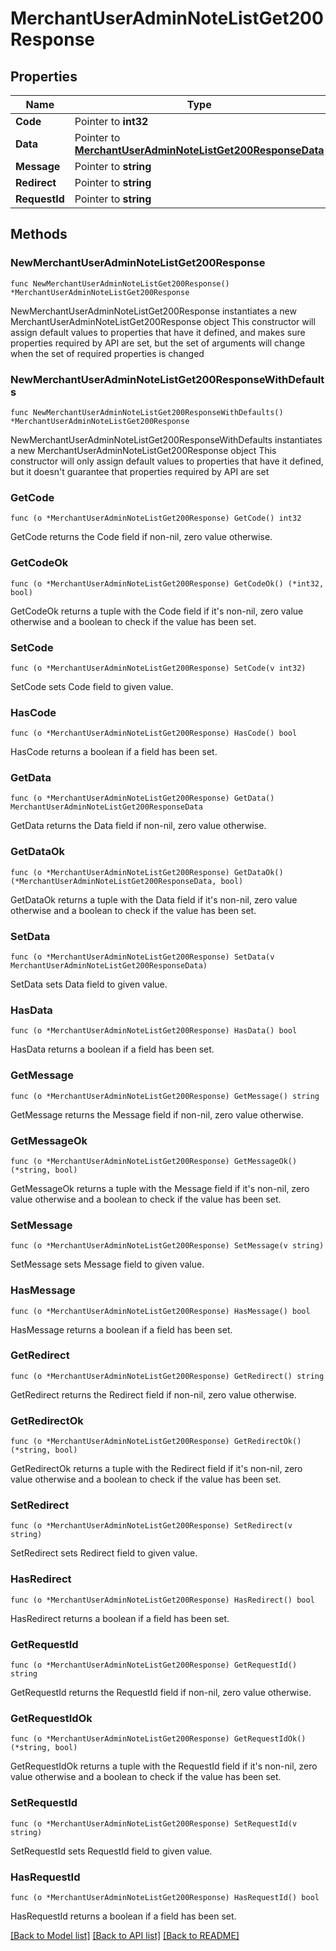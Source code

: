 # MerchantUserAdminNoteListGet200Response

## Properties

Name | Type | Description | Notes
------------ | ------------- | ------------- | -------------
**Code** | Pointer to **int32** |  | [optional] 
**Data** | Pointer to [**MerchantUserAdminNoteListGet200ResponseData**](MerchantUserAdminNoteListGet200ResponseData.md) |  | [optional] 
**Message** | Pointer to **string** |  | [optional] 
**Redirect** | Pointer to **string** |  | [optional] 
**RequestId** | Pointer to **string** |  | [optional] 

## Methods

### NewMerchantUserAdminNoteListGet200Response

`func NewMerchantUserAdminNoteListGet200Response() *MerchantUserAdminNoteListGet200Response`

NewMerchantUserAdminNoteListGet200Response instantiates a new MerchantUserAdminNoteListGet200Response object
This constructor will assign default values to properties that have it defined,
and makes sure properties required by API are set, but the set of arguments
will change when the set of required properties is changed

### NewMerchantUserAdminNoteListGet200ResponseWithDefaults

`func NewMerchantUserAdminNoteListGet200ResponseWithDefaults() *MerchantUserAdminNoteListGet200Response`

NewMerchantUserAdminNoteListGet200ResponseWithDefaults instantiates a new MerchantUserAdminNoteListGet200Response object
This constructor will only assign default values to properties that have it defined,
but it doesn't guarantee that properties required by API are set

### GetCode

`func (o *MerchantUserAdminNoteListGet200Response) GetCode() int32`

GetCode returns the Code field if non-nil, zero value otherwise.

### GetCodeOk

`func (o *MerchantUserAdminNoteListGet200Response) GetCodeOk() (*int32, bool)`

GetCodeOk returns a tuple with the Code field if it's non-nil, zero value otherwise
and a boolean to check if the value has been set.

### SetCode

`func (o *MerchantUserAdminNoteListGet200Response) SetCode(v int32)`

SetCode sets Code field to given value.

### HasCode

`func (o *MerchantUserAdminNoteListGet200Response) HasCode() bool`

HasCode returns a boolean if a field has been set.

### GetData

`func (o *MerchantUserAdminNoteListGet200Response) GetData() MerchantUserAdminNoteListGet200ResponseData`

GetData returns the Data field if non-nil, zero value otherwise.

### GetDataOk

`func (o *MerchantUserAdminNoteListGet200Response) GetDataOk() (*MerchantUserAdminNoteListGet200ResponseData, bool)`

GetDataOk returns a tuple with the Data field if it's non-nil, zero value otherwise
and a boolean to check if the value has been set.

### SetData

`func (o *MerchantUserAdminNoteListGet200Response) SetData(v MerchantUserAdminNoteListGet200ResponseData)`

SetData sets Data field to given value.

### HasData

`func (o *MerchantUserAdminNoteListGet200Response) HasData() bool`

HasData returns a boolean if a field has been set.

### GetMessage

`func (o *MerchantUserAdminNoteListGet200Response) GetMessage() string`

GetMessage returns the Message field if non-nil, zero value otherwise.

### GetMessageOk

`func (o *MerchantUserAdminNoteListGet200Response) GetMessageOk() (*string, bool)`

GetMessageOk returns a tuple with the Message field if it's non-nil, zero value otherwise
and a boolean to check if the value has been set.

### SetMessage

`func (o *MerchantUserAdminNoteListGet200Response) SetMessage(v string)`

SetMessage sets Message field to given value.

### HasMessage

`func (o *MerchantUserAdminNoteListGet200Response) HasMessage() bool`

HasMessage returns a boolean if a field has been set.

### GetRedirect

`func (o *MerchantUserAdminNoteListGet200Response) GetRedirect() string`

GetRedirect returns the Redirect field if non-nil, zero value otherwise.

### GetRedirectOk

`func (o *MerchantUserAdminNoteListGet200Response) GetRedirectOk() (*string, bool)`

GetRedirectOk returns a tuple with the Redirect field if it's non-nil, zero value otherwise
and a boolean to check if the value has been set.

### SetRedirect

`func (o *MerchantUserAdminNoteListGet200Response) SetRedirect(v string)`

SetRedirect sets Redirect field to given value.

### HasRedirect

`func (o *MerchantUserAdminNoteListGet200Response) HasRedirect() bool`

HasRedirect returns a boolean if a field has been set.

### GetRequestId

`func (o *MerchantUserAdminNoteListGet200Response) GetRequestId() string`

GetRequestId returns the RequestId field if non-nil, zero value otherwise.

### GetRequestIdOk

`func (o *MerchantUserAdminNoteListGet200Response) GetRequestIdOk() (*string, bool)`

GetRequestIdOk returns a tuple with the RequestId field if it's non-nil, zero value otherwise
and a boolean to check if the value has been set.

### SetRequestId

`func (o *MerchantUserAdminNoteListGet200Response) SetRequestId(v string)`

SetRequestId sets RequestId field to given value.

### HasRequestId

`func (o *MerchantUserAdminNoteListGet200Response) HasRequestId() bool`

HasRequestId returns a boolean if a field has been set.


[[Back to Model list]](../README.md#documentation-for-models) [[Back to API list]](../README.md#documentation-for-api-endpoints) [[Back to README]](../README.md)


